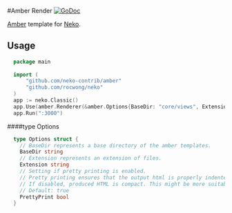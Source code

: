 #Amber Render
[![GoDoc](http://img.shields.io/badge/go-documentation-blue.svg?style=flat-square)](https://godoc.org/github.com/neko-contrib/amber)

[Amber](https://github.com/eknkc/amber) template for [Neko](https://github.com/rocwong/neko).

## Usage
~~~go
  package main
  
  import (
      "github.com/neko-contrib/amber"
      "github.com/rocwong/neko"
  )
  app := neko.Classic()
  app.Use(amber.Renderer(&amber.Options{BaseDir: "core/views", Extension: ".amber", PrettyPrint: true}))
  app.Run(":3000")
~~~

####type Options
~~~go
  type Options struct {
    // BaseDir represents a base directory of the amber templates.
    BaseDir string
    // Extension represents an extension of files.
    Extension string
    // Setting if pretty printing is enabled.
    // Pretty printing ensures that the output html is properly indented and in human readable form.
    // If disabled, produced HTML is compact. This might be more suitable in production environments.
    // Default: true
    PrettyPrint bool
  }
~~~


